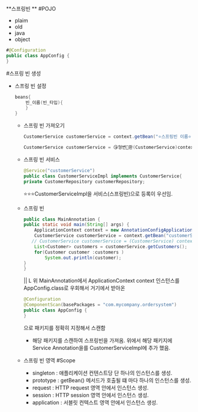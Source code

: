 **스프링빈 **
#POJO
- plaim
- old
- java
- object

```java
#@Configuration
public class AppConfig {
}
```

#스프링 빈 생성
- 스프링 빈 설정
  ```java
  beans{
      빈_이름(빈_타입){
      }
  }
  ```

  - 스프링 빈 가져오기
    ```java
    CustomerService customerService = context.getBean("⭐️스프링빈 이름⭐️", CustomerService.class(⭐️반환할 데이터타입⭐️);

    CustomerService customerService = 😘형변환(CustomerService)context.getBean("⭐️스프링빈 이름⭐️");


  - 스프링 빈 서비스
    ```java
    @Service("customerService")
    public class CustomerServiceImpl implements CustomerService{
    private CustomerRepository customerRepository;

    ```
    ⭐️⭐️⭐️CustomerServiceImpl을 서비스(스프링빈)으로 등록이 우선임.

  - 스프링 빈
    ```java
    public class MainAnnotation {
    public static void main(String[] args) {
        ApplicationContext context = new AnnotationConfigApplicationContext(AppConfig.class);
        CustomerService customerService = context.getBean("customerService", CustomerService.class);
       // CustomerService customerService = (CustomerService) context.getBean("customerService");
        List<Customer> customers = customerService.getCustomers();
        for(Customer customer :customers )
            System.out.println(customer);
    }
    }
    ```

    ||
     L 위 MainAnnotation에서 ApplicationContext context 인스턴스를 AppConfig.class로 우회해서 거기에서 받아온
    ```java
    @Configuration
    @ComponentScan(basePackages = "com.mycompany.ordersystem")
    public class AppConfig {
    }

    ```
    으로 패키지를 정확히 지정해서 스캔함
    - 해당 패키지를 스캔하여 스프링빈을 가져옴. 위에서 해당 패키지에 Service Annotation을를 CustomerServiceImpl에 추가 했음.



  - 스프링 빈 영역
     #Scope
     - singleton : 애플리케이션 컨텐스트당 단 하나의 인스턴스를 생성.
     - prototype : getBean() 메서드가 호출될 떄 마다 하나의 인스턴스를 생성.
     - request   : HTTP request 영역 안에서 인스턴스 생성.
     - session   : HTTP session 영역 안에서 인스턴스 생성.
     - application : 서블릿 컨텍스트 영역 안에서 인스턴스 생성.
     
  
    
